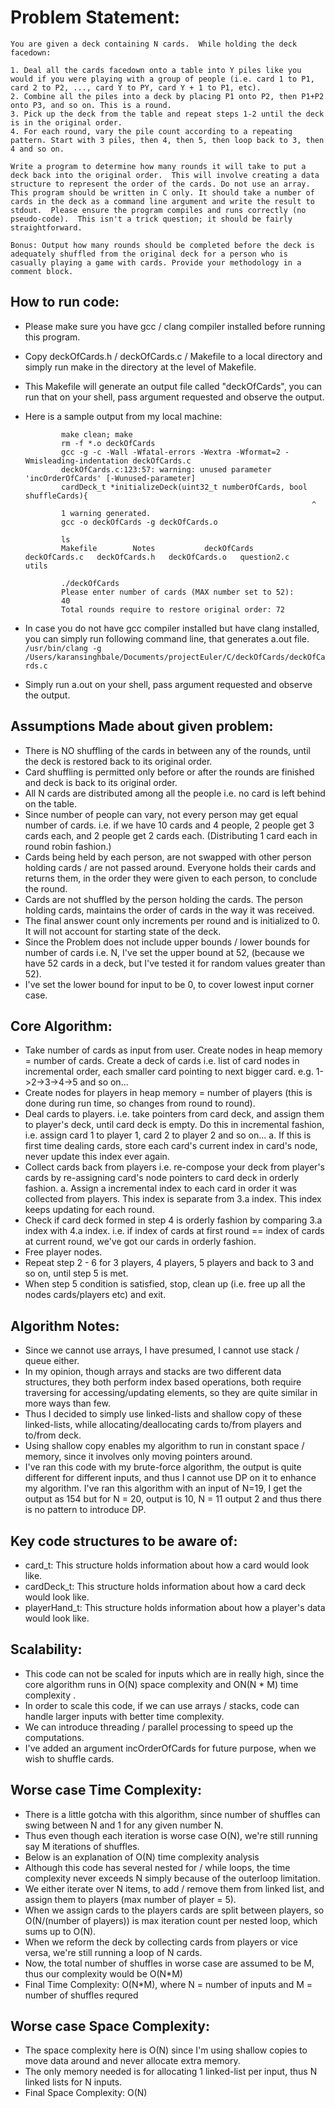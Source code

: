 # Problem Statement:
```
You are given a deck containing N cards.  While holding the deck facedown:

1. Deal all the cards facedown onto a table into Y piles like you would if you were playing with a group of people (i.e. card 1 to P1, card 2 to P2, ..., card Y to PY, card Y + 1 to P1, etc).
2. Combine all the piles into a deck by placing P1 onto P2, then P1+P2 onto P3, and so on. This is a round.
3. Pick up the deck from the table and repeat steps 1-2 until the deck is in the original order.
4. For each round, vary the pile count according to a repeating pattern. Start with 3 piles, then 4, then 5, then loop back to 3, then 4 and so on.
	
Write a program to determine how many rounds it will take to put a deck back into the original order.  This will involve creating a data structure to represent the order of the cards. Do not use an array. This program should be written in C only. It should take a number of cards in the deck as a command line argument and write the result to stdout.  Please ensure the program compiles and runs correctly (no pseudo-code).  This isn't a trick question; it should be fairly straightforward.

Bonus: Output how many rounds should be completed before the deck is adequately shuffled from the original deck for a person who is casually playing a game with cards. Provide your methodology in a comment block.
```
## How to run code:
- Please make sure you have gcc / clang compiler installed before running this program.
- Copy deckOfCards.h / deckOfCards.c / Makefile to a local directory and simply run make in the directory at the level of Makefile.
- This Makefile will generate an output file called "deckOfCards", you can run that on your shell, pass argument requested and observe the output.
- Here is a sample output from my local machine:
    ```
            make clean; make
            rm -f *.o deckOfCards
            gcc -g -c -Wall -Wfatal-errors -Wextra -Wformat=2 -Wmisleading-indentation deckOfCards.c
            deckOfCards.c:123:57: warning: unused parameter 'incOrderOfCards' [-Wunused-parameter]
            cardDeck_t *initializeDeck(uint32_t numberOfCards, bool shuffleCards){
                                                                    ^
            1 warning generated.
            gcc -o deckOfCards -g deckOfCards.o

            ls
            Makefile        Notes           deckOfCards     deckOfCards.c   deckOfCards.h   deckOfCards.o   question2.c     utils

            ./deckOfCards 
            Please enter number of cards (MAX number set to 52): 
            40
            Total rounds require to restore original order: 72 
    ```   
    
- In case you do not have gcc compiler installed but have clang installed, you can simply run following command line, that generates a.out file.
            ` /usr/bin/clang -g /Users/karansinghbale/Documents/projectEuler/C/deckOfCards/deckOfCards.c `
- Simply run a.out on your shell, pass argument requested and observe the output.

## Assumptions Made about given problem:
- There is NO shuffling of the cards in between any of the rounds, until the deck is restored back to its original order.
- Card shuffling is permitted only before or after the rounds are finished and deck is back to its original order.
- All N cards are distributed among all the people i.e. no card is left behind on the table.
- Since number of people can vary, not every person may get equal number of cards.
    i.e. if we have 10 cards and 4 people, 2 people get 3 cards each, and 2 people get 2 cards each. 
    (Distributing 1 card each in round robin fashion.)
- Cards being held by each person, are not swapped with other person holding cards / are not passed around. 
    Everyone holds their cards and returns them, in the order they were given to each person, to conclude the round.
- Cards are not shuffled by the person holding the cards. The person holding cards, 
    maintains the order of cards in the way it was received.
- The final answer count only increments per round and is initialized to 0. It will not account for starting state of the deck.
- Since the Problem does not include upper bounds / lower bounds for number of cards i.e. N, I've set the upper bound at 52,
    (because we have 52 cards in a deck, but I've tested it for random values greater than 52).
- I've set the lower bound for input to be 0, to cover lowest input corner case.

## Core Algorithm:
- Take number of cards as input from user. Create nodes in heap memory = number of cards. Create a deck of cards i.e. list of card nodes   in incremental order, each smaller card pointing to next bigger card. e.g. 1->2->3->4->5 and so on...
- Create nodes for players in heap memory = number of players (this is done during run time, so changes from round to round).
- Deal cards to players. i.e. take pointers from card deck, and assign them to player's deck, until card deck is empty. Do this in incremental fashion, i.e. assign card 1 to player 1, card 2 to player 2 and so on...
    a. If this is first time dealing cards, store each card's current index in card's node, never update this index ever again.
- Collect cards back from players i.e. re-compose your deck from player's cards by re-assigning card's node pointers to
    card deck in orderly fashion. 
    a. Assign a incremental index to each card in order it was collected from players. This index is separate from 3.a index. This index keeps updating for each round.
- Check if card deck formed in step 4 is orderly fashion by comparing 3.a index with 4.a index. i.e. if index of cards at first round == index of cards at current round, we've got our cards in orderly fashion.
- Free player nodes.
- Repeat step 2 - 6 for 3 players, 4 players, 5 players and back to 3 and so on, until step 5 is met.
- When step 5 condition is satisfied, stop, clean up (i.e. free up all the nodes cards/players etc) and exit.

## Algorithm Notes:
- Since we cannot use arrays, I have presumed, I cannot use stack / queue either. 
- In my opinion, though arrays and stacks are two different data structures, 
    they both perform index based operations, both require traversing for accessing/updating elements, 
    so they are quite similar in more ways than few.
- Thus I decided to simply use linked-lists and shallow copy of these linked-lists,
    while allocating/deallocating cards to/from players and to/from deck.
- Using shallow copy enables my algorithm to run in constant space / memory, since it involves only moving pointers around.
- I've ran this code with my brute-force algorithm, the output is quite different for different inputs, and thus I cannot
    use DP on it to enhance my algorithm. I've ran this algorithm with an input of N=19, I get the output as 154 but for 
    N = 20, output is 10, N = 11 output 2 and thus there is no pattern to introduce DP.

## Key code structures to be aware of:
- card_t:
        This structure holds information about how a card would look like. 
- cardDeck_t:
        This structure holds information about how a card deck would look like.
- playerHand_t:
        This structure holds information about how a player's data would look like.

## Scalability:
- This code can not be scaled for inputs which are in really high, since the core algorithm runs in O(N) space complexity and ON(N * M) time complexity .
- In order to scale this code, if we can use arrays / stacks, code can handle larger inputs with better time complexity.
- We can introduce threading / parallel processing to speed up the computations.
- I've added an argument incOrderOfCards for future purpose, when we wish to shuffle cards.

## Worse case Time Complexity:
- There is a little gotcha with this algorithm, since number of shuffles can swing between N and 1 for any given number N.
- Thus even though each iteration is worse case O(N), we're still running say M iterations of shuffles.
- Below is an explanation of O(N) time complexity analysis
- Although this code has several nested for / while loops, the time complexity never exceeds N simply because of the outerloop limitation.
- We either iterate over N items, to add / remove them from linked list, and assign them to players (max number of player = 5).
- When we assign cards to the players cards are split between players, so O(N/(number of players)) is max iteration count per nested loop,
    which sums up to O(N).
- When we reform the deck by collecting cards from players or vice versa, we're still running a loop of N cards.
- Now, the total number of shuffles in worse case are assumed to be M, thus our complexity would be O(N*M)
- Final Time Complexity: O(N*M), where N = number of inputs and M = number of shuffles requred

## Worse case Space Complexity:
- The space complexity here is O(N) since I'm using shallow copies to move data around and never allocate extra memory.
- The only memory needed is for allocating 1 linked-list per input, thus N linked lists for N inputs.
- Final Space Complexity: O(N)

